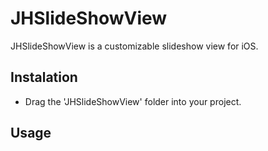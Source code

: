 # JHSlideShowView

JHSlideShowView is a customizable slideshow view for iOS.

## Instalation

* Drag the 'JHSlideShowView' folder into your project.

## Usage


